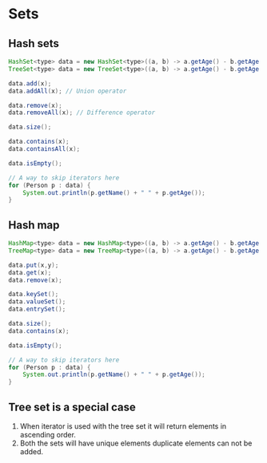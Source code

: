 # Sets

## Hash sets

```java
HashSet<type> data = new HashSet<type>((a, b) -> a.getAge() - b.getAge());
TreeSet<type> data = new TreeSet<type>((a, b) -> a.getAge() - b.getAge());

data.add(x);
data.addAll(x); // Union operator

data.remove(x);
data.removeAll(x); // Difference operator

data.size();

data.contains(x);
data.containsAll(x);

data.isEmpty();

// A way to skip iterators here
for (Person p : data) {
    System.out.println(p.getName() + " " + p.getAge());
}
```

## Hash map

```java
HashMap<type> data = new HashMap<type>((a, b) -> a.getAge() - b.getAge());
TreeMap<type> data = new TreeMap<type>((a, b) -> a.getAge() - b.getAge());

data.put(x,y);
data.get(x);
data.remove(x);

data.keySet();
data.valueSet();
data.entrySet();

data.size();
data.contains(x);

data.isEmpty();

// A way to skip iterators here
for (Person p : data) {
    System.out.println(p.getName() + " " + p.getAge());
}
```

## Tree set is a special case

1. When iterator is used with the tree set it will return elements in ascending order.
2. Both the sets will have unique elements duplicate elements can not be added.
